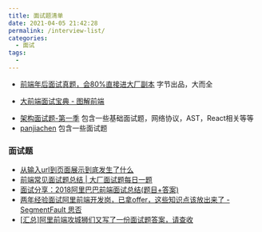 ```yaml
---
title: 面试题清单
date: 2021-04-05 21:42:28
permalink: /interview-list/
categories:
  - 面试
tags:
  - 
---
```


* [前端年后面试真题，会80%直接进大厂副本](https://bitable.feishu.cn/appStAfqszM9OpkHIT4x9OUJ9bT?from=logout&table=tblQDmclqpejYctX&view=vewJHSwJVd) 字节出品，大而全
- [大前端面试宝典 - 图解前端](https://lucifer.ren/fe-interview/#/?id=%E5%A4%A7%E5%89%8D%E7%AB%AF%E9%9D%A2%E8%AF%95%E5%AE%9D%E5%85%B8-%E5%9B%BE%E8%A7%A3%E5%89%8D%E7%AB%AF)
* [架构面试题-第一季](https://www.kancloud.cn/freya001/haoke) 包含一些基础面试题，网络协议，AST，React相关等等
* [panjiachen](https://panjiachen.github.io/awesome-bookmarks/interview/) 包含一些面试题

<!-- more -->


### 面试题

- [从输入url到页面展示到底发生了什么](https://ght5935.github.io/2019/10/23/day/)
- [前端常见面试题总结 | 大厂面试题每日一题](https://q.shanyue.tech/fe/)
- [面试分享：2018阿里巴巴前端面试总结(题目+答案)](https://juejin.cn/post/6844903568185491463)
- [两年经验面试阿里前端开发岗，已拿offer，这些知识点该放出来了 - SegmentFault 思否](https://segmentfault.com/a/1190000038854781?utm_source=sf-qa)
- [[汇总]阿里前端攻城狮们又写了一份面试题答案，请查收
](https://github.com/mqyqingfeng/frontend-interview-question-and-answer/issues/47)
